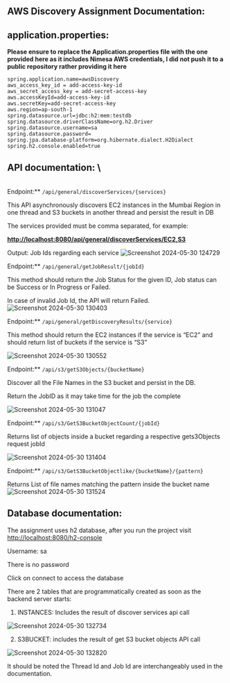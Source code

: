 ## AWS Discovery Assignment Documentation:

## application.properties:

**Please ensure to replace the Application.properties file with the one provided here as it includes Nimesa AWS credentials, I did not push it to a public repository rather providing it here**


```
spring.application.name=awsDiscovery
aws_access_key_id = add-access-key-id
aws_secret_access_key = add-secret-access-key
aws.accessKeyId=add-access-key-id
aws.secretKey=add-secret-access-key
aws.region=ap-south-1
spring.datasource.url=jdbc:h2:mem:testdb
spring.datasource.driverClassName=org.h2.Driver
spring.datasource.username=sa
spring.datasource.password=
spring.jpa.database-platform=org.hibernate.dialect.H2Dialect
spring.h2.console.enabled=true
```



## API documentation: \
 \
Endpoint:** <code>/api/general/discoverServices/{services}</code></strong>

This API asynchronously discovers EC2 instances in the Mumbai Region in one thread and S3 buckets in another thread and persist the result in DB

The services provided must be comma separated, for example:

**[http://localhost:8080/api/general/discoverServices/EC2,S3](http://localhost:8080/api/general/discoverServices/EC2,S3)**

Output: Job Ids regarding each service
![Screenshot 2024-05-30 124729](https://github.com/bedmuthaapoorv/aws-discovery-project-nemisa/assets/40523798/b20c8e99-ebc2-44c3-a541-7316f8c8f39c)

Endpoint:** <code>/api/general/getJobResult/{jobId}</code></strong>

This method should return the Job Status for the given ID, Job status can be Success or In Progress or Failed.

In case of invalid Job Id, the API will return Failed.
![Screenshot 2024-05-30 130403](https://github.com/bedmuthaapoorv/aws-discovery-project-nemisa/assets/40523798/aea73187-be99-4fea-9f0b-57836f0783b7)

Endpoint:** <code>/api/general/getDiscoveryResults/{service}</code></strong>

This method should return the EC2 instances if the service is “EC2” and should return list of buckets if the service is “S3”


![Screenshot 2024-05-30 130552](https://github.com/bedmuthaapoorv/aws-discovery-project-nemisa/assets/40523798/f0c736c2-acde-4c3d-8550-f38c91e22336)

Endpoint:** <code>/api/s3/getS3Objects/{bucketName}</code></strong>

Discover all the File Names in the S3 bucket and persist in the DB. 

Return the JobID as it may take time for the job the complete

![Screenshot 2024-05-30 131047](https://github.com/bedmuthaapoorv/aws-discovery-project-nemisa/assets/40523798/63b613fa-41d0-43d0-96a4-99315136a108)

Endpoint:** <code>/api/s3/GetS3BucketObjectCount/{jobId}</code></strong>

Returns list of objects inside a bucket regarding a respective gets3Objects request jobId

![Screenshot 2024-05-30 131404](https://github.com/bedmuthaapoorv/aws-discovery-project-nemisa/assets/40523798/737f9599-3e51-4fb7-8fc3-9d67f5b00109)

Endpoint:** <code>/api/s3/GetS3BucketObjectlike/{bucketName}/{pattern}</code></strong>

Returns List of file names matching the pattern inside the bucket name
![Screenshot 2024-05-30 131524](https://github.com/bedmuthaapoorv/aws-discovery-project-nemisa/assets/40523798/089cd439-07d1-4d09-8649-0d576bb57fed)

## Database documentation:

The assignment uses h2 database, after you run the project visit [http://localhost:8080/h2-console](http://localhost:8080/h2-console) 

Username: sa

There is no password 

Click on connect to access the database

There are 2 tables that are programmatically created as soon as the backend server starts:



1. INSTANCES: Includes the result of discover services api call

![Screenshot 2024-05-30 132734](https://github.com/bedmuthaapoorv/aws-discovery-project-nemisa/assets/40523798/e06266db-543f-4d3d-9f5c-0cfb91c28aee)


2. S3BUCKET: includes the result of get S3 bucket objects API call

![Screenshot 2024-05-30 132820](https://github.com/bedmuthaapoorv/aws-discovery-project-nemisa/assets/40523798/5ea2eef5-adc6-42fc-a580-5caa539e9e37)

It should be noted the Thread Id and Job Id are interchangeably used in the documentation.
